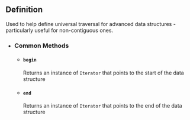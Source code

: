 ## Definition
Used to help define universal traversal for advanced data structures - particularly useful for non-contiguous ones.
- ### Common Methods
	- #### `begin`
	  Returns an instance of `Iterator` that points to the start of the data structure
	- #### `end`
	  Returns an instance of `Iterator` that points to the end of the data structure
